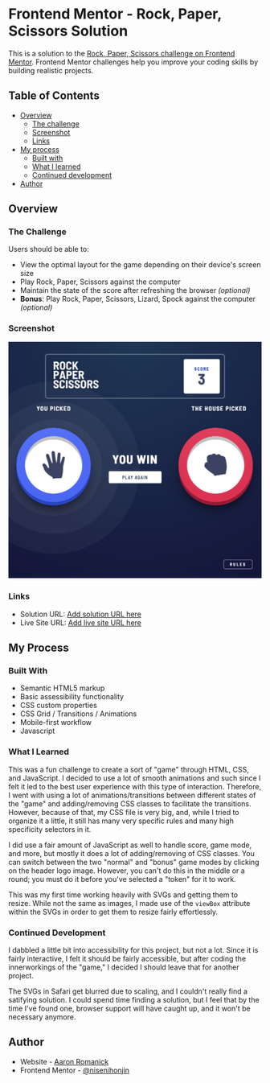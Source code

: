 # Frontend Mentor - Rock, Paper, Scissors Solution

This is a solution to the [Rock, Paper, Scissors challenge on Frontend Mentor](https://www.frontendmentor.io/challenges/rock-paper-scissors-game-pTgwgvgH). Frontend Mentor challenges help you improve your coding skills by building realistic projects. 

## Table of Contents

- [Overview](#overview)
  - [The challenge](#the-challenge)
  - [Screenshot](#screenshot)
  - [Links](#links)
- [My process](#my-process)
  - [Built with](#built-with)
  - [What I learned](#what-i-learned)
  - [Continued development](#continued-development)
- [Author](#author)

## <a name="overview"></a>Overview

### <a name="the-challenge"></a>The Challenge

Users should be able to:

- View the optimal layout for the game depending on their device's screen size
- Play Rock, Paper, Scissors against the computer
- Maintain the state of the score after refreshing the browser _(optional)_
- **Bonus**: Play Rock, Paper, Scissors, Lizard, Spock against the computer _(optional)_

### <a name="screenshot"></a>Screenshot

![Rock, Paper, Scissors Solution](./images/screenshot.png)

### <a name="links"></a>Links

- Solution URL: [Add solution URL here](https://your-solution-url.com)
- Live Site URL: [Add live site URL here](https://your-live-site-url.com)

## <a name="my-process"></a>My Process

### <a name="built-with"></a>Built With

- Semantic HTML5 markup
- Basic assessibility functionality
- CSS custom properties
- CSS Grid / Transitions / Animations
- Mobile-first workflow
- Javascript

### <a name="what-i-learned"></a>What I Learned

This was a fun challenge to create a sort of "game" through HTML, CSS, and JavaScript. I decided to use a lot of smooth animations and such since I felt it led to the best user experience with this type of interaction. Therefore, I went with using a lot of animations/transitions between different states of the "game" and adding/removing CSS classes to facilitate the transitions. However, because of that, my CSS file is very big, and, while I tried to organize it a little, it still has many very specific rules and many high specificity selectors in it.

I did use a fair amount of JavaScript as well to handle score, game mode, and more, but mostly it does a lot of adding/removing of CSS classes. You can switch between the two "normal" and "bonus" game modes by clicking on the header logo image. However, you can't do this in the middle or a round; you must do it before you've selected a "token" for it to work.

This was my first time working heavily with SVGs and getting them to resize. While not the same as images, I made use of the `viewBox` attribute within the SVGs in order to get them to resize fairly effortlessly.

### <a name="continued-development"></a>Continued Development

I dabbled a little bit into accessibility for this project, but not a lot. Since it is fairly interactive, I felt it should be fairly accessible, but after coding the innerworkings of the "game," I decided I should leave that for another project.

The SVGs in Safari get blurred due to scaling, and I couldn't really find a satifying solution. I could spend time finding a solution, but I feel that by the time I've found one, browser support will have caught up, and it won't be necessary anymore.

## <a name="author"></a>Author

- Website - [Aaron Romanick](https://www.aaronromanick.com)
- Frontend Mentor - [@nisenihonjin](https://www.frontendmentor.io/profile/nisenihonjin)